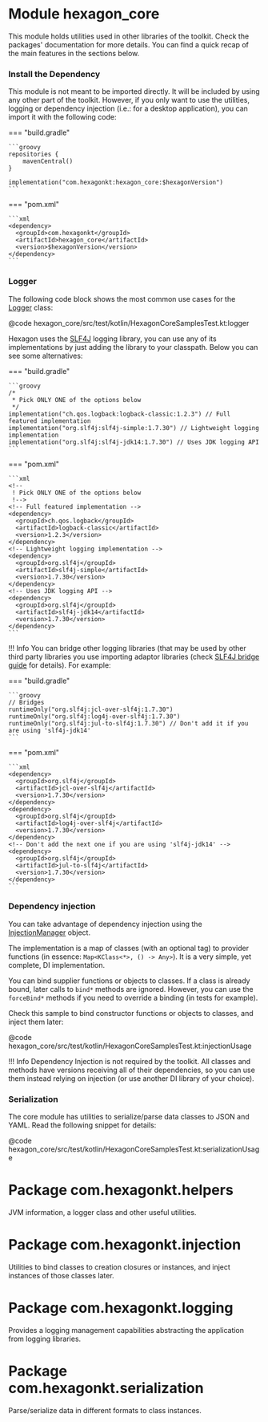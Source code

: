 
# Module hexagon_core

This module holds utilities used in other libraries of the toolkit. Check the packages'
documentation for more details. You can find a quick recap of the main features in the sections
below.

### Install the Dependency

This module is not meant to be imported directly. It will be included by using any other part of the
toolkit. However, if you only want to use the utilities, logging or dependency injection (i.e.: for
a desktop application), you can import it with the following code:

=== "build.gradle"

    ```groovy
    repositories {
        mavenCentral()
    }

    implementation("com.hexagonkt:hexagon_core:$hexagonVersion")
    ```

=== "pom.xml"

    ```xml
    <dependency>
      <groupId>com.hexagonkt</groupId>
      <artifactId>hexagon_core</artifactId>
      <version>$hexagonVersion</version>
    </dependency>
    ```

### Logger

The following code block shows the most common use cases for the [Logger] class:

@code hexagon_core/src/test/kotlin/HexagonCoreSamplesTest.kt:logger

Hexagon uses the [SLF4J] logging library, you can use any of its implementations by just adding the
library to your classpath. Below you can see some alternatives:

[SLF4J]: http://www.slf4j.org

=== "build.gradle"

    ```groovy
    /*
     * Pick ONLY ONE of the options below
     */
    implementation("ch.qos.logback:logback-classic:1.2.3") // Full featured implementation
    implementation("org.slf4j:slf4j-simple:1.7.30") // Lightweight logging implementation
    implementation("org.slf4j:slf4j-jdk14:1.7.30") // Uses JDK logging API
    ```

=== "pom.xml"

    ```xml
    <!--
     ! Pick ONLY ONE of the options below
     !-->
    <!-- Full featured implementation -->
    <dependency>
      <groupId>ch.qos.logback</groupId>
      <artifactId>logback-classic</artifactId>
      <version>1.2.3</version>
    </dependency>
    <!-- Lightweight logging implementation -->
    <dependency>
      <groupId>org.slf4j</groupId>
      <artifactId>slf4j-simple</artifactId>
      <version>1.7.30</version>
    </dependency>
    <!-- Uses JDK logging API -->
    <dependency>
      <groupId>org.slf4j</groupId>
      <artifactId>slf4j-jdk14</artifactId>
      <version>1.7.30</version>
    </dependency>
    ```

!!! Info
    You can bridge other logging libraries (that may be used by other third party libraries you use
    importing adaptor libraries (check [SLF4J bridge guide](http://www.slf4j.org/legacy.html) for
    details). For example:

=== "build.gradle"

    ```groovy
    // Bridges
    runtimeOnly("org.slf4j:jcl-over-slf4j:1.7.30")
    runtimeOnly("org.slf4j:log4j-over-slf4j:1.7.30")
    runtimeOnly("org.slf4j:jul-to-slf4j:1.7.30") // Don't add it if you are using 'slf4j-jdk14'
    ```

=== "pom.xml"

    ```xml
    <dependency>
      <groupId>org.slf4j</groupId>
      <artifactId>jcl-over-slf4j</artifactId>
      <version>1.7.30</version>
    </dependency>
    <dependency>
      <groupId>org.slf4j</groupId>
      <artifactId>log4j-over-slf4j</artifactId>
      <version>1.7.30</version>
    </dependency>
    <!-- Don't add the next one if you are using 'slf4j-jdk14' -->
    <dependency>
      <groupId>org.slf4j</groupId>
      <artifactId>jul-to-slf4j</artifactId>
      <version>1.7.30</version>
    </dependency>
    ```

[Logger]: com.hexagonkt.logging/-logger/index.md

### Dependency injection

You can take advantage of dependency injection using the [InjectionManager] object.

The implementation is a map of classes (with an optional tag) to provider functions (in essence:
`Map<KClass<*>, () -> Any>`). It is a very simple, yet complete, DI implementation.

You can bind supplier functions or objects to classes. If a class is already bound, later calls to
`bind*` methods are ignored. However, you can use the `forceBind*` methods if you need to override
a binding (in tests for example).

Check this sample to bind constructor functions or objects to classes, and inject them later:

@code hexagon_core/src/test/kotlin/HexagonCoreSamplesTest.kt:injectionUsage

!!! Info
    Dependency Injection is not required by the toolkit. All classes and methods have versions
    receiving all of their dependencies, so you can use them instead relying on injection (or use
    another DI library of your choice).

[InjectionManager]: com.hexagonkt.injection/-injection-manager/index.md

### Serialization

The core module has utilities to serialize/parse data classes to JSON and YAML. Read the following
snippet for details:

@code hexagon_core/src/test/kotlin/HexagonCoreSamplesTest.kt:serializationUsage

# Package com.hexagonkt.helpers

JVM information, a logger class and other useful utilities.

# Package com.hexagonkt.injection

Utilities to bind classes to creation closures or instances, and inject instances of those classes
later.

# Package com.hexagonkt.logging

Provides a logging management capabilities abstracting the application from logging libraries.

# Package com.hexagonkt.serialization

Parse/serialize data in different formats to class instances.

